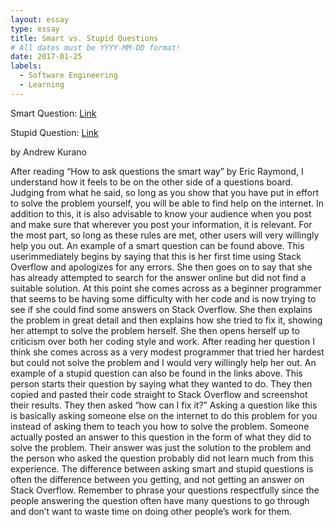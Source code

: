 ```yaml
---
layout: essay
type: essay
title: Smart vs. Stupid Questions
# All dates must be YYYY-MM-DD format!
date: 2017-01-25
labels:
  - Software Engineering
  - Learning
---
```



Smart Question:
<a href = "https://stackoverflow.com/questions/48454969/repeat-function-adding-values-if-remainder-of-sum-is-less-than-defined-number">Link</a>


Stupid Question:
<a href = "https://stackoverflow.com/questions/48307652/display-list-of-downloads-in-navbarmenu-in-shiny">Link</a>



by Andrew Kurano                                  
                                  
  After reading “How to ask questions the smart way” by Eric Raymond, I understand how it feels to be on the other side of a questions board. Judging from what he said, so long as you show that you have put in effort to solve the problem yourself, you will be able to find help on the internet.  In addition to this, it is also advisable to know your audience when you post and make sure that wherever you post your information, it is relevant.  For the most part, so long as these rules are met, other users will very willingly help you out.
  An example of a smart question can be found above.  This userimmediately begins by saying that this is her first time using Stack Overflow and apologizes for any errors.  She then goes on to say that she has already attempted to search for the answer online but did not find a suitable solution.  At this point she comes across as a beginner programmer that seems to be having some difficulty with her code and is now trying to see if she could find some answers on Stack Overflow.  She then explains the problem in great detail and then explains how she tried to fix it, showing her attempt to solve the problem herself. She then opens herself up to criticism over both her coding style and work.  After reading her question I think she comes across as a very modest programmer that tried her hardest but could not solve the problem and I would very willingly help her out.
  An example of a stupid question can also be found in the links above.  This person starts their question by saying what they wanted to do.  They then copied and pasted their code straight to Stack Overflow and screenshot their results.  They then asked “how can I fix it?”  Asking a question like this is basically asking someone else on the internet to do this problem for you instead of asking them to teach you how to solve the problem.  Someone actually posted an answer to this question in the form of what they did to solve the problem.  Their answer was just the solution to the problem and the person who asked the question probably did not learn much from this experience.
  The difference between asking smart and stupid questions is often the difference between you getting, and not getting an answer on  Stack Overflow.  Remember to phrase your questions respectfully since the people answering the question often have many questions to go through and don’t want to waste time on doing other people’s work for them.
